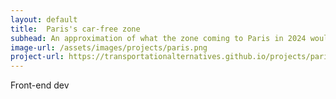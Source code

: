 ```yaml
---
layout: default
title:  Paris's car-free zone
subhead: An approximation of what the zone coming to Paris in 2024 would look like in the city
image-url: /assets/images/projects/paris.png
project-url: https://transportationalternatives.github.io/projects/paris/
---
```


<i class="bi bi-tags-fill"></i> Front-end dev